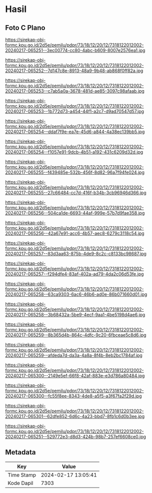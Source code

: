 # Hasil

## Foto C Plano

https://sirekap-obj-formc.kpu.go.id/2d5e/pemilu/pdpr/73/18/12/20/12/7318122012002-20240217-065251--3ec00774-cc80-4abc-b609-8007e2576ea1.jpg

https://sirekap-obj-formc.kpu.go.id/2d5e/pemilu/pdpr/73/18/12/20/12/7318122012002-20240217-065252--7d147c8e-8913-48a9-9b48-ab868f0ff82a.jpg

https://sirekap-obj-formc.kpu.go.id/2d5e/pemilu/pdpr/73/18/12/20/12/7318122012002-20240217-065253--c7ab5a0a-3678-481d-ae85-3097c98afaab.jpg

https://sirekap-obj-formc.kpu.go.id/2d5e/pemilu/pdpr/73/18/12/20/12/7318122012002-20240217-065253--1b772d73-a454-44f1-a2c7-d9ad70547d57.jpg

https://sirekap-obj-formc.kpu.go.id/2d5e/pemilu/pdpr/73/18/12/20/12/7318122012002-20240217-065254--ddaf7f9e-ea7e-45d6-a844-4a38ec139bb5.jpg

https://sirekap-obj-formc.kpu.go.id/2d5e/pemilu/pdpr/73/18/12/20/12/7318122012002-20240217-065254--f1057e91-9dcb-4b51-a192-431c6209d32d.jpg

https://sirekap-obj-formc.kpu.go.id/2d5e/pemilu/pdpr/73/18/12/20/12/7318122012002-20240217-065255--f439485e-532b-456f-8d82-96a7f94fe024.jpg

https://sirekap-obj-formc.kpu.go.id/2d5e/pemilu/pdpr/73/18/12/20/12/7318122012002-20240217-065255--27c66484-cc7d-416f-b34b-3cb96946d366.jpg

https://sirekap-obj-formc.kpu.go.id/2d5e/pemilu/pdpr/73/18/12/20/12/7318122012002-20240217-065256--504ca1de-6693-44af-999e-57b7d9fae358.jpg

https://sirekap-obj-formc.kpu.go.id/2d5e/pemilu/pdpr/73/18/12/20/12/7318122012002-20240217-065256--42a67e91-acc6-4b57-aec8-6279c3118c54.jpg

https://sirekap-obj-formc.kpu.go.id/2d5e/pemilu/pdpr/73/18/12/20/12/7318122012002-20240217-065257--83d3aa63-875b-4de9-8c2c-c8133bc98687.jpg

https://sirekap-obj-formc.kpu.go.id/2d5e/pemilu/pdpr/73/18/12/20/12/7318122012002-20240217-065257--f294dfe4-83af-402a-ad79-4da2c06d53fe.jpg

https://sirekap-obj-formc.kpu.go.id/2d5e/pemilu/pdpr/73/18/12/20/12/7318122012002-20240217-065258--63ca9303-6ac6-46b6-ad0e-86b071660d01.jpg

https://sirekap-obj-formc.kpu.go.id/2d5e/pemilu/pdpr/73/18/12/20/12/7318122012002-20240217-065258--3b68432a-5be9-4ecf-9aa1-4be5198d4ae6.jpg

https://sirekap-obj-formc.kpu.go.id/2d5e/pemilu/pdpr/73/18/12/20/12/7318122012002-20240217-065259--8b365d4b-864c-4dfc-9c20-6fbceae5c8d6.jpg

https://sirekap-obj-formc.kpu.go.id/2d5e/pemilu/pdpr/73/18/12/20/12/7318122012002-20240217-065259--afdeda7d-da3a-4a8a-8f4b-8eb2bc1784af.jpg

https://sirekap-obj-formc.kpu.go.id/2d5e/pemilu/pdpr/73/18/12/20/12/7318122012002-20240217-065300--2149e5ef-66f8-42af-883e-e3d786a80484.jpg

https://sirekap-obj-formc.kpu.go.id/2d5e/pemilu/pdpr/73/18/12/20/12/7318122012002-20240217-065300--fc55f8ee-8343-4de8-a5f5-a3f67fa2f29d.jpg

https://sirekap-obj-formc.kpu.go.id/2d5e/pemilu/pdpr/73/18/12/20/12/7318122012002-20240217-065301--62dfe852-6d6c-4a23-bbd7-8fb1c6d0b3ee.jpg

https://sirekap-obj-formc.kpu.go.id/2d5e/pemilu/pdpr/73/18/12/20/12/7318122012002-20240217-065251--529772e3-d8d3-424b-98b7-257ef6608ce0.jpg


## Metadata

| Key        | Value               |
| ---------- | ------------------- |
| Time Stamp | 2024-02-17 13:05:41 |
| Kode Dapil | 7303                |



